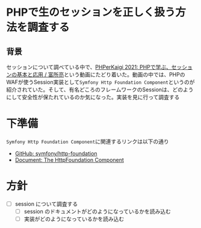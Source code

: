 # PHPで生のセッションを正しく扱う方法を調査する

## 背景
セッションについて調べている中で、[PHPerKaigi 2021: PHPで学ぶ、セッションの基本と応用 / 富所亮](https://www.youtube.com/watch?v=U-g2a9CcFN0)という動画にたどり着いた。動画の中では、PHPのWAFが使うSession実装として`Symfony Http Foundation Component`というのが紹介されていた。そして、有名どころのフレームワークのSessionは、どのようにして安全性が保たれているのか気になった。実装を見に行って調査する

# 下準備
`Symfony Http Foundation Component`に関連するリンクは以下の通り

- [GitHub: symfony/http-foundation](https://github.com/symfony/http-foundation)
- [Document: The HttpFoundation Component](https://symfony.com/doc/current/components/http_foundation.html)

# 方針
- [ ] session について調査する
  - [ ] session のドキュメントがどのようになっているかを読み込む
  - [ ] 実装がどのようになっているかを読み込む
